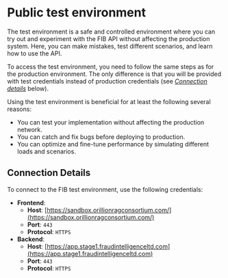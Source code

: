 # Public test environment

The test environment is a safe and controlled environment where you can try out and experiment with the FIB API without affecting the production system. Here, you can make mistakes, test different scenarios, and learn how to use the API.

To access the test environment, you need to follow the same steps as for the production environment. The only difference is that you will be provided with test credentials instead of production credentials (see _[Connection details](#connection-details)_ below).

Using the test environment is beneficial for at least the following several reasons:

- You can test your implementation without affecting the production network.
- You can catch and fix bugs before deploying to production.
- You can optimize and fine-tune performance by simulating different loads and scenarios.

## Connection Details

To connect to the FIB test environment, use the following credentials:

- **Frontend**:
  - **Host**: [https://sandbox.orillionragconsortium.com/](https://sandbox.orillionragconsortium.com/)
  - **Port**: `443`
  - **Protocol**: `HTTPS` <br>
- **Backend**:
  - **Host**: [https://app.stage1.fraudintelligenceltd.com](https://app.stage1.fraudintelligenceltd.com)
  - **Port**: `443`
  - **Protocol**: `HTTPS`
